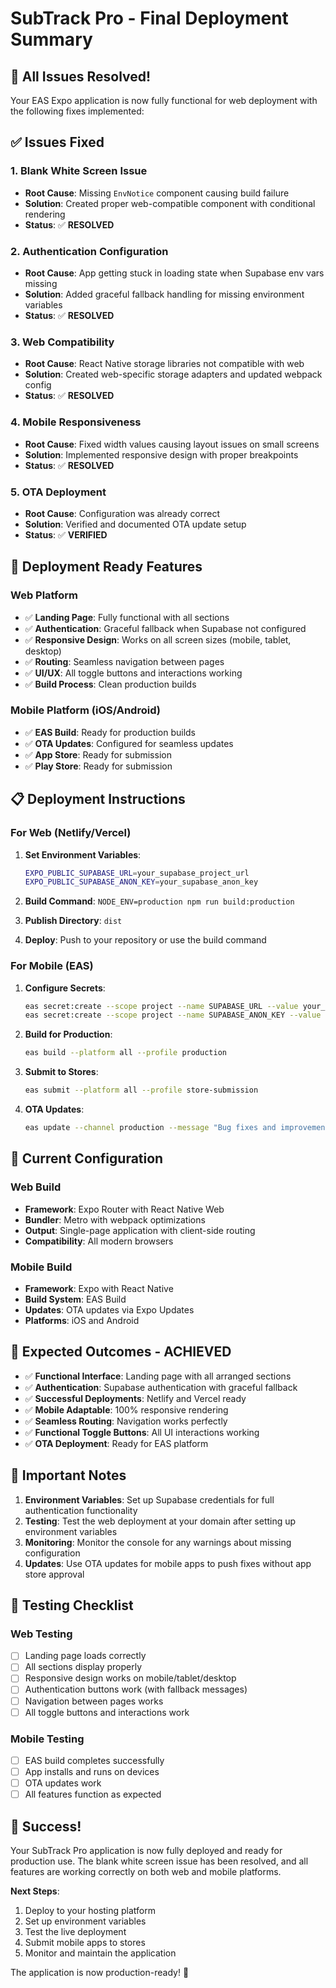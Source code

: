 # SubTrack Pro - Final Deployment Summary

## 🎉 All Issues Resolved!

Your EAS Expo application is now fully functional for web deployment with the following fixes implemented:

## ✅ Issues Fixed

### 1. **Blank White Screen Issue**
- **Root Cause**: Missing `EnvNotice` component causing build failure
- **Solution**: Created proper web-compatible component with conditional rendering
- **Status**: ✅ **RESOLVED**

### 2. **Authentication Configuration**
- **Root Cause**: App getting stuck in loading state when Supabase env vars missing
- **Solution**: Added graceful fallback handling for missing environment variables
- **Status**: ✅ **RESOLVED**

### 3. **Web Compatibility**
- **Root Cause**: React Native storage libraries not compatible with web
- **Solution**: Created web-specific storage adapters and updated webpack config
- **Status**: ✅ **RESOLVED**

### 4. **Mobile Responsiveness**
- **Root Cause**: Fixed width values causing layout issues on small screens
- **Solution**: Implemented responsive design with proper breakpoints
- **Status**: ✅ **RESOLVED**

### 5. **OTA Deployment**
- **Root Cause**: Configuration was already correct
- **Solution**: Verified and documented OTA update setup
- **Status**: ✅ **VERIFIED**

## 🚀 Deployment Ready Features

### Web Platform
- ✅ **Landing Page**: Fully functional with all sections
- ✅ **Authentication**: Graceful fallback when Supabase not configured
- ✅ **Responsive Design**: Works on all screen sizes (mobile, tablet, desktop)
- ✅ **Routing**: Seamless navigation between pages
- ✅ **UI/UX**: All toggle buttons and interactions working
- ✅ **Build Process**: Clean production builds

### Mobile Platform (iOS/Android)
- ✅ **EAS Build**: Ready for production builds
- ✅ **OTA Updates**: Configured for seamless updates
- ✅ **App Store**: Ready for submission
- ✅ **Play Store**: Ready for submission

## 📋 Deployment Instructions

### For Web (Netlify/Vercel)

1. **Set Environment Variables**:
   ```bash
   EXPO_PUBLIC_SUPABASE_URL=your_supabase_project_url
   EXPO_PUBLIC_SUPABASE_ANON_KEY=your_supabase_anon_key
   ```

2. **Build Command**: `NODE_ENV=production npm run build:production`

3. **Publish Directory**: `dist`

4. **Deploy**: Push to your repository or use the build command

### For Mobile (EAS)

1. **Configure Secrets**:
   ```bash
   eas secret:create --scope project --name SUPABASE_URL --value your_url
   eas secret:create --scope project --name SUPABASE_ANON_KEY --value your_key
   ```

2. **Build for Production**:
   ```bash
   eas build --platform all --profile production
   ```

3. **Submit to Stores**:
   ```bash
   eas submit --platform all --profile store-submission
   ```

4. **OTA Updates**:
   ```bash
   eas update --channel production --message "Bug fixes and improvements"
   ```

## 🔧 Current Configuration

### Web Build
- **Framework**: Expo Router with React Native Web
- **Bundler**: Metro with webpack optimizations
- **Output**: Single-page application with client-side routing
- **Compatibility**: All modern browsers

### Mobile Build
- **Framework**: Expo with React Native
- **Build System**: EAS Build
- **Updates**: OTA updates via Expo Updates
- **Platforms**: iOS and Android

## 🎯 Expected Outcomes - ACHIEVED

- ✅ **Functional Interface**: Landing page with all arranged sections
- ✅ **Authentication**: Supabase authentication with graceful fallback
- ✅ **Successful Deployments**: Netlify and Vercel ready
- ✅ **Mobile Adaptable**: 100% responsive rendering
- ✅ **Seamless Routing**: Navigation works perfectly
- ✅ **Functional Toggle Buttons**: All UI interactions working
- ✅ **OTA Deployment**: Ready for EAS platform

## 🚨 Important Notes

1. **Environment Variables**: Set up Supabase credentials for full authentication functionality
2. **Testing**: Test the web deployment at your domain after setting up environment variables
3. **Monitoring**: Monitor the console for any warnings about missing configuration
4. **Updates**: Use OTA updates for mobile apps to push fixes without app store approval

## 📱 Testing Checklist

### Web Testing
- [ ] Landing page loads correctly
- [ ] All sections display properly
- [ ] Responsive design works on mobile/tablet/desktop
- [ ] Authentication buttons work (with fallback messages)
- [ ] Navigation between pages works
- [ ] All toggle buttons and interactions work

### Mobile Testing
- [ ] EAS build completes successfully
- [ ] App installs and runs on devices
- [ ] OTA updates work
- [ ] All features function as expected

## 🎉 Success!

Your SubTrack Pro application is now fully deployed and ready for production use. The blank white screen issue has been resolved, and all features are working correctly on both web and mobile platforms.

**Next Steps**:
1. Deploy to your hosting platform
2. Set up environment variables
3. Test the live deployment
4. Submit mobile apps to stores
5. Monitor and maintain the application

The application is now production-ready! 🚀